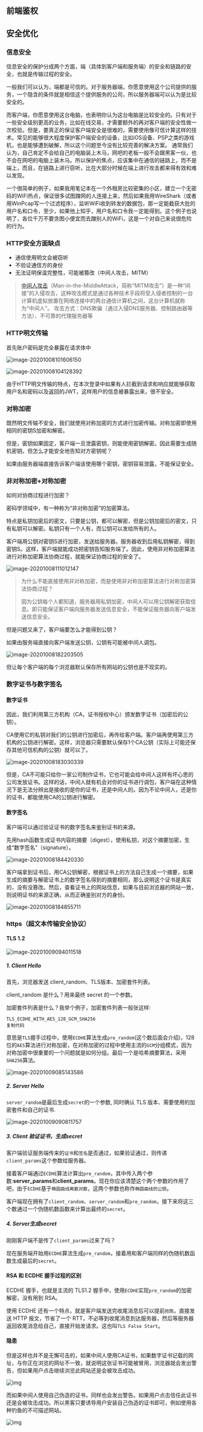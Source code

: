 ## 前端鉴权





## 安全优化

### 信息安全

信息安全的保护分成两个方面，端（具体到客户端和服务端）的安全和链路的安全，也就是传输过程的安全。

一般我们可以认为，端都是可信的。对于服务器端，你愿意使用这个公司提供的服务，一个隐含的条件就是相信这个提供服务的公司，所以服务器端可以认为是比较安全的。

而客户端，你愿意使用这台电脑，也表明你认为这台电脑是比较安全的。只有对于一些安全级别更高的业务，比如在线交易，才需要额外的再对客户端的安全性做一次校验。但是，要真正的保证客户端安全是很难的，需要使用像可信计算这样的技术。常见的能够很大程度保护客户端安全的设备，比如iOS设备、PSP之类的游戏机，也是能够遭到破解，所以这个问题至今没有比较完善的解决方案。
通常我们认为，自己肯定不会给自己的电脑装上木马，网吧的老板一般不会跟黑客一伙，也不会在网吧的电脑上装木马。所以保护的焦点，应该集中在通信的链路上，而不是端上，而且，在链路上进行窃听，比在大部分时候在端上进行攻击都来得有效和难以发现。

一个很简单的例子，如果我用笔记本在一个外租房比较密集的小区，建立一个无密码的WiFi热点，保证很多试图蹭网的人连接上来，然后如果我用WireShark（或者用WinPcap写一个过滤程序），监听WiFi收到转发的数据包，那一定能截获大批的用户名和口令，至少，如果他上知乎，用户名和口令我一定能得到。这个例子也说明了，各位千万不要贪图小便宜而去蹭别人的WiFi，这是一个对自己来说很危险的行为。



### HTTP安全方面缺点

* 通信使用明文会被窃听
* 不验证通信方的身份
* 无法证明保温完整性，可能被篡改（中间人攻击，MITM）

> [中间人攻击](https://baike.baidu.com/item/中间人攻击)（Man-in-the-MiddleAttack，简称“MITM攻击”）是一种“间接”的入侵攻击，这种攻击模式是通过各种技术手段将受入侵者控制的一台计算机虚拟放置在网络连接中的两台通信计算机之间，这台计算机就称为“中间人”。 攻击方式：DNS欺骗（通过入侵DNS服务器、控制路由器等方法）、不可靠的代理服务器等



### HTTP明文传输

首先账户密码是完全暴露在请求体中

![image-20201008101606150](https://gitee.com/huangguang1999/blog-image/raw/master/img/image-20201008101606150.png)

![image-20201008104128392](https://gitee.com/huangguang1999/blog-image/raw/master/img/image-20201008104128392.png)

由于HTTP明文传输的特点，在本次登录中如果有人拦截到请求和响应就能够获取用户名和密码以及返回的JWT，这样用户的信息被暴露出来，很不安全。



### 对称加密

既然明文传输不安全，我们就使用对称加密的方式进行加密传输。对称加密即使用相同的密钥S加密和解密。

但是，密钥如果固定，客户端一旦泄露密钥，则能使用密钥解密。因此需要生成随机密钥。但怎么才能安全地告知对方密钥呢？

如果由服务器端直接告诉客户端该使用哪个密钥，密钥容易泄露，不能保证安全。



### 非对称加密+对称加密

如何对协商过程进行加密？

密码学领域中，有一种称为“非对称加密”的加密算法。

特点是私钥加密后的密文，只要是公钥，都可以解密，但是公钥加密后的密文，只有私钥可以解密。私钥只有一个人有，而公钥可以发给所有的人。

客户端用公钥对密钥S进行加密，发送给服务器。服务器收到后用私钥解密，得到密钥S。这样，客户端就能成功把密钥告知服务端了。因此，使用非对称加密算法进行对称加密算法协商过程，就能保证协商过程的安全了。

![image-20201008111012147](https://gitee.com/huangguang1999/blog-image/raw/master/img/image-20201008111012147.png)

> 为什么不能直接使用非对称加密，而是使用非对称加密算法进行对称加密算法协商过程？
>
> 因为公钥每个人都知道，服务器用私钥加密，中间人可以用公钥解密获取信息。即只能保证客户端向服务器发送信息安全，不能保证服务器向客户端发送信息安全。

但是问题又来了，客户端要怎么才能得到公钥？

如果由服务端直接向客户端发送公钥，公钥有可能被中间人调包。

![image-20201008182203505](https://gitee.com/huangguang1999/blog-image/raw/master/img/image-20201008182203505.png)

但让每个客户端的每个浏览器默认保存所有网站的公钥也是不现实的。



### 数字证书与数字签名

#### 数字证书

因此，我们利用第三方机构（CA，证书授权中心）颁发数字证书（加密后的公钥）。

CA使用它的私钥对我们的公钥进行加密后，再传给客户端。客户端再使用第三方机构的公钥进行解密。这样，浏览器只需要默认保存1个CA公钥（实际上可能还保存其他可信机构的公钥）就可以了。

![image-20201008183030339](https://gitee.com/huangguang1999/blog-image/raw/master/img/image-20201008183030339.png)

但是，CA不可能只给你一家公司制作证书，它也可能会给中间人这样有坏心思的公司发放证书。这样的话，中间人就有机会对你的证书进行调包，客户端在这种情况下是无法分辨出是接收的是你的证书，还是中间人的。因为不论中间人，还是你的证书，都能使用CA的公钥进行解密。



#### 数字签名

客户端可以通过验证证书的数字签名来鉴别证书的来源。

先用hash函数生成证书内容的摘要（digest），使用私钥，对这个摘要加密，生成“数字签名”（signature）。

![image-20201008184420330](https://gitee.com/huangguang1999/blog-image/raw/master/img/image-20201008184420330.png)

客户端拿到证书后，用CA公钥解密，根据证书上的方法自己生成一个摘要，如果生成的摘要与解密证书上的数字签名得到的摘要相同，那么说明这个证书是真实的，没有没篡改。然后，查看证书上的网站信息，如果与目前浏览器的网站一致，则说明证书的来源正确，从而正确鉴别对方的身份。

![image-20201008184855711](https://gitee.com/huangguang1999/blog-image/raw/master/img/image-20201008184855711.png)





### https（超文本传输安全协议）

#### TLS 1.2

![image-20201009094011518](https://gitee.com/huangguang1999/blog-image/raw/master/img/image-20201009094011518.png)

##### 1. Client Hello

首先，浏览器发送 client_random、TLS版本、加密套件列表。

client_random 是什么？用来最终 secret 的一个参数。

加密套件列表是什么？我举个例子，加密套件列表一般张这样:

```
TLS_ECDHE_WITH_AES_128_GCM_SHA256
复制代码
```

意思是`TLS`握手过程中，使用`ECDHE`算法生成`pre_random`(这个数后面会介绍)，128位的`AES`算法进行对称加密，在对称加密的过程中使用主流的`GCM`分组模式，因为对称加密中很重要的一个问题就是如何分组。最后一个是哈希摘要算法，采用`SHA256`算法。

![image-20201009085143586](https://gitee.com/huangguang1999/blog-image/raw/master/img/image-20201009085143586.png)

##### 2. Server Hello

`server_random`是最后生成`secret`的一个参数, 同时确认 TLS 版本、需要使用的加密套件和自己的证书.


![image-20201009090811757](https://gitee.com/huangguang1999/blog-image/raw/master/img/image-20201009090811757.png)

##### 3. Client 验证证书，生成secret

客户端验证服务端传来的`证书`和`签名`是否通过，如果验证通过，则传递`client_params`这个参数给服务器。

接着客户端通过`ECDHE`算法计算出`pre_random`，其中传入两个参数:**server_params**和**client_params**。现在你应该清楚这个两个参数的作用了吧，由于`ECDHE`基于`椭圆曲线离散对数`，这两个参数也称作`椭圆曲线的公钥`。

客户端现在拥有了`client_random`、`server_random`和`pre_random`，接下来将这三个数通过一个伪随机数函数来计算出最终的`secret`。

##### 4. Server生成secret

刚刚客户端不是传了`client_params`过来了吗？

现在服务端开始用`ECDHE`算法生成`pre_random`，接着用和客户端同样的伪随机数函数生成最后的`secret`。



#### RSA 和 ECDHE 握手过程的区别

ECDHE 握手，也就是主流的 TLS1.2 握手中，使用`ECDHE`实现`pre_random`的加密解密，没有用到 RSA。

使用 ECDHE 还有一个特点，就是客户端发送完收尾消息后可以提前`抢跑`，直接发送 HTTP 报文，节省了一个 RTT，不必等到收尾消息到达服务器，然后等服务器返回收尾消息给自己，直接开始发请求。这也叫`TLS False Start`。



#### 隐患

但是这样也并不是无懈可击的，如果中间人使用CA证书，如果数字证书记载的网址，与你正在浏览的网址不一致，就说明这张证书可能被冒用，浏览器就会发出警告，但如果用户点击继续浏览此网站还是会被攻击成功。

![img](https://gitee.com/huangguang1999/blog-image/raw/master/img/16e0db5e18347142)

而如果中间人使用自己伪造的证书，同样也会发出警告。如果用户点击信任此证书还是会被攻击成功。所以黑客只要诱导用户安装自己伪造的证书即可，例如使用各种钓鱼的不可描述网站。

![img](https://gitee.com/huangguang1999/blog-image/raw/master/img/16e0db5e182e1047)